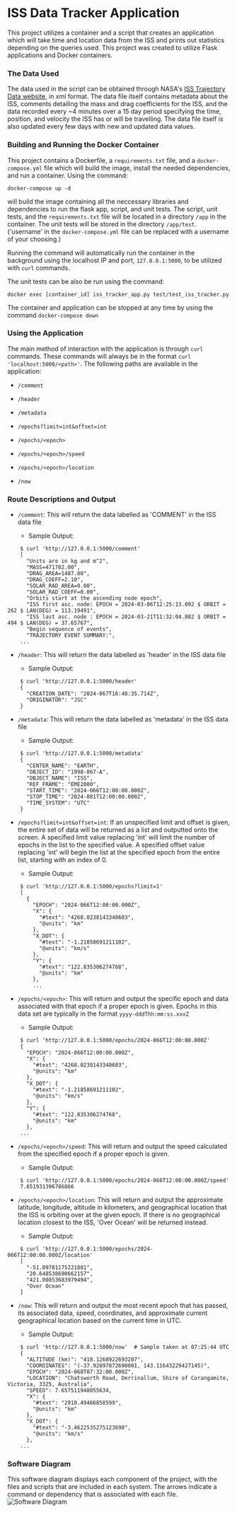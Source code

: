 # ISS Data Tracker Application

This project utilizes a container and a script that creates an application which will take time and location data from the ISS and prints out statistics depending on the queries used. This project was created to utilize Flask applications and Docker containers.

### The Data Used

The data used in the script can be obtained through NASA's [ISS Trajectory Data website](https://spotthestation.nasa.gov/trajectory_data.cfm), in xml format. The data file itself contains metadata about the ISS, comments detailing the mass and drag coefficients for the ISS, and the data recorded every ~4 minutes over a 15 day period specifying the time, position, and velocity the ISS has or will be travelling. The data file itself is also updated every few days with new and updated data values.

### Building and Running the Docker Container

This project contains a Dockerfile, a `requirements.txt` file, and a `docker-compose.yml` file which will build the image, install the needed dependencies, and run a container. Using the command:

`docker-compose up -d`

will build the image containing all the neccessary libraries and dependencies to run the flask app, script, and unit tests. The script, unit tests, and the `requirements.txt` file will be located in a directory `/app` in the container. The unit tests will be stored in the directory `/app/test`. ('username' in the `docker-compose.yml` file can be replaced with a username of your choosing.)

Running the command will automatically run the container in the background using the localhost IP and port, `127.0.0.1:5000`, to be utilized with `curl` commands.

The unit tests can be also be run using the command:

`docker exec [container_id] iss_tracker_app.py test/test_iss_tracker.py`

The container and application can be stopped at any time by using the command `docker-compose down`


### Using the Application

The main method of interaction with the application is through `curl` commands. These commands will always be in the format `curl 'localhost:5000/<path>'`. The following paths are available in the application:

- `/comment`

- `/header`

- `/metadata`

- `/epochs?limit=int&offset=int`

- `/epochs/<epoch>`

- `/epochs/<epoch>/speed`

- `/epochs/<epoch>/location`

- `/now`

### Route Descriptions and Output

- `/comment`: This will return the data labelled as 'COMMENT' in the ISS data file

    - Sample Output:
```
	$ curl 'http://127.0.0.1:5000/comment'
	[
	  "Units are in kg and m^2",
	  "MASS=471702.00",
	  "DRAG_AREA=1487.80",
	  "DRAG_COEFF=2.10",
	  "SOLAR_RAD_AREA=0.00",
	  "SOLAR_RAD_COEFF=0.00",
	  "Orbits start at the ascending node epoch",
	  "ISS first asc. node: EPOCH = 2024-03-06T12:25:13.092 $ ORBIT = 262 $ LAN(DEG) = 113.19491",
	  "ISS last asc. node : EPOCH = 2024-03-21T11:32:04.882 $ ORBIT = 494 $ LAN(DEG) = 37.65767",
	  "Begin sequence of events",
	  "TRAJECTORY EVENT SUMMARY:",
	...
```

- `/header`: This will return the data labelled as 'header' in the ISS data file

    - Sample Output:
```
	$ curl 'http://127.0.0.1:5000/header'
	{
	  "CREATION_DATE": "2024-067T16:48:35.714Z",
	  "ORIGINATOR": "JSC"
	}
```

- `/metadata`: This will return the data labelled as 'metadata' in the ISS data file

    - Sample Output:
```
	$ curl 'http://127.0.0.1:5000/metadata'
	{
	  "CENTER_NAME": "EARTH",
	  "OBJECT_ID": "1998-067-A",
	  "OBJECT_NAME": "ISS",
	  "REF_FRAME": "EME2000",
	  "START_TIME": "2024-066T12:00:00.000Z",
	  "STOP_TIME": "2024-081T12:00:00.000Z",
	  "TIME_SYSTEM": "UTC"
	}
```

- `/epochs?limit=int&offset=int`: If an unspecified limit and offset is given, the entire set of data will be returned as a list and outputted onto the screen. A specified limit value replacing 'int' will limit the number of epochs in the list to the specified value. A specified offset value replacing 'int' will begin the list at the specified epoch from the entire list, starting with an index of 0.

    - Sample Output:
```
	$ curl 'http://127.0.0.1:5000/epochs?limit=1'
	[
	  {
	    "EPOCH": "2024-066T12:00:00.000Z",
	    "X": {
	      "#text": "4268.0238143340603",
	      "@units": "km"
	    },
	    "X_DOT": {
	      "#text": "-1.21858691211102",
	      "@units": "km/s"
	    },
	    "Y": {
	      "#text": "122.835306274768",
	      "@units": "km"
	    },
	    ...
```
- `/epochs/<epoch>`: This will return and output the specific epoch and data associated with that epoch if a proper epoch is given. Epochs in this data set are typically in the format `yyyy-dddThh:mm:ss.xxxZ`

    - Sample Output:
```
	$ curl 'http://127.0.0.1:5000/epochs/2024-066T12:00:00.000Z'
	{
	  "EPOCH": "2024-066T12:00:00.000Z",
	  "X": {
	    "#text": "4268.0238143340603",
	    "@units": "km"
	  },
	  "X_DOT": {
	    "#text": "-1.21858691211102",
	    "@units": "km/s"
	  },
	  "Y": {
	    "#text": "122.835306274768",
	    "@units": "km"
	  },
	...
```

- `/epochs/<epoch>/speed`: This will return and output the speed calculated from the specified epoch if a proper epoch is given.

    - Sample Output:
```
	$ curl 'http://127.0.0.1:5000/epochs/2024-066T12:00:00.000Z/speed'
	7.651931396786866
```

- `/epochs/<epoch>/location`: This will return and output the approximate latitude, longitude, altitude in kilometers, and geographical location that the ISS is orbiting over at the given epoch. If there is no geographical location closest to the ISS, 'Over Ocean' will be returned instead.

    - Sample Output:
```
	$ curl 'http://127.0.0.1:5000/epochs/2024-066T12:00:00.000Z/location'
	[
	  "-51.09781175221881",
	  "20.648538690662157",
	  "421.00853683979494",
	  "Over Ocean"
	]
```

- `/now`: This will return and output the most recent epoch that has passed, its associated data, speed, coordinates, and approximate current geographical location based on the current time in UTC.

    - Sample Output:
```
	$ curl 'http://127.0.0.1:5000/now'  # Sample taken at 07:25:44 UTC
	{
	  "ALTITUDE (km)": "418.1268922693207",
	  "COORDINATES": "(-37.92897872690001, 143.11643229427145)",
	  "EPOCH": "2024-068T07:32:00.000Z",
	  "LOCATION": "Chatsworth Road, Derrinallum, Shire of Corangamite, Victoria, 3325, Australia",
	  "SPEED": 7.657511948055634,
	  "X": {
	    "#text": "2910.49466858599",
	    "@units": "km"
	  },
	  "X_DOT": {
	    "#text": "-3.4622535275123698",
	    "@units": "km/s"
	  },
	...
```
### Software Diagram

This software diagram displays each component of the project, with the files and scripts that are included in each system. The arrows indicate a command or dependency that is associated with each file.
![](software_diagram.png "Software Diagram")




